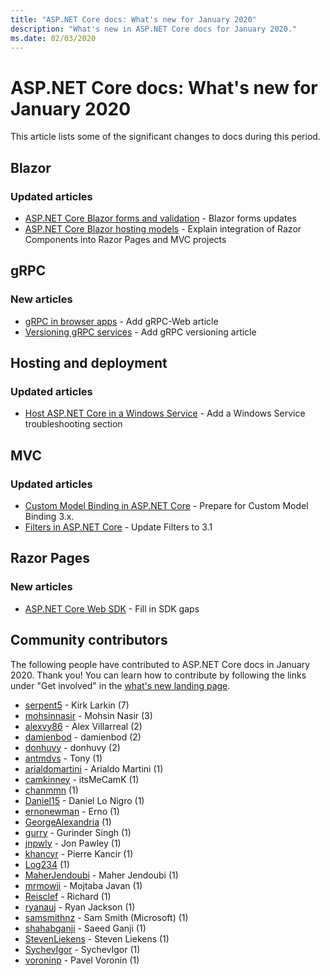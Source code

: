 ```yaml
---
title: "ASP.NET Core docs: What's new for January 2020"
description: "What's new in ASP.NET Core docs for January 2020."
ms.date: 02/03/2020
---
```


# ASP.NET Core docs: What's new for January 2020

This article lists some of the significant changes to docs during this period.

## Blazor

### Updated articles

- [ASP.NET Core Blazor forms and validation](../blazor/forms-validation.md) - Blazor forms updates
- [ASP.NET Core Blazor hosting models](../blazor/hosting-models.md) - Explain integration of Razor Components into Razor Pages and MVC projects

## gRPC

### New articles

- [gRPC in browser apps](../grpc/browser.md) - Add gRPC-Web article
- [Versioning gRPC services](../grpc/versioning.md) - Add gRPC versioning article

## Hosting and deployment

### Updated articles

- [Host ASP.NET Core in a Windows Service](../host-and-deploy/windows-service.md) - Add a Windows Service troubleshooting section

## MVC

### Updated articles

- [Custom Model Binding in ASP.NET Core](../mvc/advanced/custom-model-binding.md) - Prepare for Custom Model Binding 3.x.
- [Filters in ASP.NET Core](../mvc/controllers/filters.md) - Update Filters to 3.1

## Razor Pages

### New articles

- [ASP.NET Core Web SDK](../razor-pages/web-sdk.md) - Fill in SDK gaps

## Community contributors

The following people have contributed to ASP.NET Core docs in January 2020. Thank you! You can learn how to contribute by following the links under "Get involved" in the [what's new landing page](index.yml).

- [serpent5](https://github.com/serpent5) - Kirk Larkin (7)
- [mohsinnasir](https://github.com/mohsinnasir) - Mohsin Nasir (3)
- [alexvy86](https://github.com/alexvy86) - Alex Villarreal (2)
- [damienbod](https://github.com/damienbod) - damienbod (2)
- [donhuvy](https://github.com/donhuvy) - donhuvy (2)
- [antmdvs](https://github.com/antmdvs) - Tony (1)
- [arialdomartini](https://github.com/arialdomartini) - Arialdo Martini (1)
- [camkinney](https://github.com/camkinney) - itsMeCamK (1)
- [chanmmn](https://github.com/chanmmn) (1)
- [Daniel15](https://github.com/Daniel15) - Daniel Lo Nigro (1)
- [ernonewman](https://github.com/ernonewman) - Erno (1)
- [GeorgeAlexandria](https://github.com/GeorgeAlexandria) (1)
- [gurry](https://github.com/gurry) - Gurinder Singh (1)
- [jnpwly](https://github.com/jnpwly) - Jon Pawley (1)
- [khancyr](https://github.com/khancyr) - Pierre Kancir (1)
- [Log234](https://github.com/Log234) (1)
- [MaherJendoubi](https://github.com/MaherJendoubi) - Maher Jendoubi (1)
- [mrmowji](https://github.com/mrmowji) - Mojtaba Javan (1)
- [Reisclef](https://github.com/Reisclef) - Richard (1)
- [ryanauj](https://github.com/ryanauj) - Ryan Jackson (1)
- [samsmithnz](https://github.com/samsmithnz) - Sam Smith (Microsoft) (1)
- [shahabganji](https://github.com/shahabganji) - Saeed Ganji (1)
- [StevenLiekens](https://github.com/StevenLiekens) - Steven Liekens (1)
- [SychevIgor](https://github.com/SychevIgor) - SychevIgor (1)
- [voroninp](https://github.com/voroninp) - Pavel Voronin (1)
